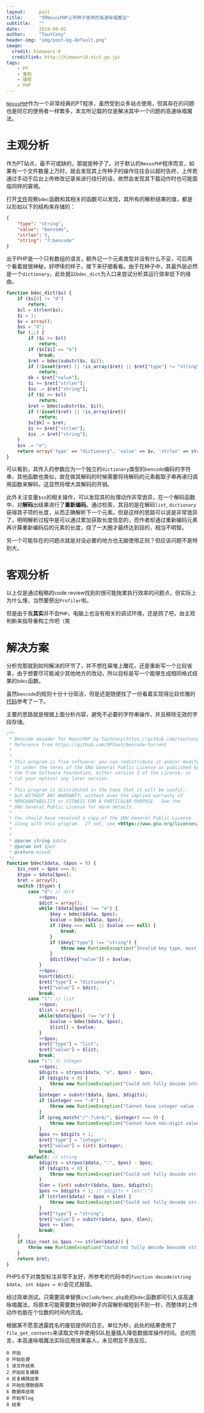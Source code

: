 ```yaml
---
layout:     post
title:      "供NexusPHP上传种子使用的高速咏唱魔法"
subtitle:   ""
date:       2019-08-02
author:     "TautCony"
header-img: "img/post-bg-default.png"
image:
  credit: himawari-8
  creditlink: http://himawari8.nict.go.jp/
tags:
    - PT
    - 重构
    - 编程
    - PHP
---
```



[`NexusPHP`](https://github.com/ZJUT/NexusPHP)作为一个非常经典的PT程序，虽然受到众多站点使用，但其存在的问题也是同它的使用者一样繁多，本文所记载的仅是解决其中一个问题的高速咏唱魔法。


<!--more-->


# 主观分析


作为PT站点，最不可或缺的，那就是种子了。对于默认的`NexusPHP`程序而言，如果有一个文件数量上万时，就会发现其上传种子的操作往往会以超时告终，上传若通过手动于后台上传修改记录来进行绕行的话，依然会发现其下载动作时也可能面临同样的窘境。


打开[文件](https://github.com/ZJUT/NexusPHP/blob/master/include/benc.php#L53)观察`bdec`函数和其相关的函数可以发现，其所有的解析结果的值，都是以形如以下的结构来存储的：

```json
{
    "type": "string",
    "value": "bencode",
    "strlen": 9,
    "string": "7:bencode"
}
```

出于PHP是一个只有数组的语言，额外记一个元素类型并没有什么不妥，可后两个看着就很神秘，好啰嗦的样子，接下来仔细看看。由于在种子中，其最外层必然是一个`dictionary`，此处就以`bdec_dict`为入口来尝试分析其运行效率低下的缘由。

```php
function bdec_dict($s) {
    if ($s[0] != "d")
        return;
    $sl = strlen($s);
    $i = 1;
    $v = array();
    $ss = "d";
    for (;;) {
        if ($i >= $sl)
            return;
        if ($s[$i] == "e")
            break;
        $ret = bdec(substr($s, $i));
        if (!isset($ret) || !is_array($ret) || $ret["type"] != "string")
            return;
        $k = $ret["value"];
        $i += $ret["strlen"];
        $ss .= $ret["string"];
        if ($i >= $sl)
            return;
        $ret = bdec(substr($s, $i));
        if (!isset($ret) || !is_array($ret))
            return;
        $v[$k] = $ret;
        $i += $ret["strlen"];
        $ss .= $ret["string"];
    }
    $ss .= "e";
    return array('type' => "dictionary", 'value' => $v, 'strlen' => strlen($ss), 'string' => $ss);
}
```


可以看到，其传入的参数应为一个独立的`dictionary`类型的`bencode`编码的字符串，其他函数也类似，故在做其解码的时候需要将待解码的元素截取子串再递归调用函数来解码，这显然将增大其解码的开销。


此外关注变量`$ss`的相关操作，可以发现其的处理动作非常诡异，在一个解码函数中，对**解码**出结果进行了**重新编码**。通过检索，其目的是在解码`list`, `dictionary`获得其子项的长度，从而正确解析下一个元素。但是这样的思路可以说是非常诡异了，明明解析过程中是可以通过累加获取长度信息的，而作者却通过重新编码元素再计算重新编码后的元素的长度，绕了一大圈才最终达到目的，相当不明智。


另一个可能存在的问题点就是对没必要的地方也无脑使用正则？但应该问题不是特别大。


# 客观分析


以上仅是通过粗略的code review找到的很可能拖累执行效率的问题点，但实际上为什么慢，当然要祭出`Profiler`啦。


但是由于我**其实**并不会`PHP`，电脑上也没有相关的调试环境，还是鸽了吧，由主观判断来指导重构工作吧（笑


# 解决方案


分析完那就到如何解决的环节了，并不想在屎堆上雕花，还是重新写一个比较省事，由于想要尽可能减少其他地方的改动，所以目标是写一个能够生成相同格式结果的`bdec`函数。


虽然`bencode`的规则十分十分简洁，但是还是随便找了一份看着实现得比较优雅的[代码](https://github.com/OPSnet/bencode-torrent/blob/master/src/Bencode.php)参考了一下。


主要的思路就是根据上面分析内容，避免不必要的字符串操作，并且移除无效的字段存储。


```php
/**
 * Bencode decoder for NexusPHP by TautCony(https://github.com/tautcony)
 * Reference from https://github.com/OPSnet/bencode-torrent
 *
 *
 * This program is free software: you can redistribute it and/or modify
 * it under the terms of the GNU General Public License as published by
 * the Free Software Foundation, either version 3 of the License, or
 * (at your option) any later version.
 *
 * This program is distributed in the hope that it will be useful,
 * but WITHOUT ANY WARRANTY; without even the implied warranty of
 * MERCHANTABILITY or FITNESS FOR A PARTICULAR PURPOSE.  See the
 * GNU General Public License for more details.
 *
 * You should have received a copy of the GNU General Public License
 * along with this program.  If not, see <https://www.gnu.org/licenses/>.
 *
 *
 * @param string $data
 * @param int $pos
 * @return mixed
 */
function bdec($data, &$pos = 0) {
    $is_root = $pos === 0;
    $type = $data[$pos];
    $ret = array();
    switch ($type) {
        case "d": // dict
            ++$pos;
            $dict = array();
            while ($data[$pos] !== "e") {
                $key = bdec($data, $pos);
                $value = bdec($data, $pos);
                if ($key === null || $value === null) {
                    break;
                }
                if ($key["type"] !== "string") {
                    throw new RuntimeException("Invalid key type, must be string: " . $key["type"]);
                }
                $dict[$key["value"]] = $value;
            }
            ++$pos;
            ksort($dict);
            $ret["type"] = "dictionary";
            $ret["value"] = $dict;
            break;
        case "l": // list
            ++$pos;
            $list = array();
            while($data[$pos] !== "e") {
                $value = bdec($data, $pos);
                $list[] = $value;
            }
            ++$pos;
            $ret["type"] = "list";
            $ret["value"] = $list;
            break;
        case "i": // integer
            ++$pos;
            $digits = strpos($data, "e", $pos) - $pos;
            if ($digits < 0) {
                throw new RuntimeException("Could not fully decode integer value");
            }
            $integer = substr($data, $pos, $digits);
            if ($integer === "-0") {
                throw new RuntimeException("Cannot have integer value -0");
            }
            if (preg_match("/^-?\d+$/", $integer) === 0) {
                throw new RuntimeException("Cannot have non-digit values in integer number: " . $integer);
            }
            $pos += $digits + 1;
            $ret["type"] = "integer";
            $ret["value"] = (int) $integer;
            break;
        default: // string
            $digits = strpos($data, ":", $pos) - $pos;
            if ($digits < 0) {
                throw new RuntimeException("Could not fully decode string value's length");
            }
            $len = (int) substr($data, $pos, $digits);
            $pos += $digits + 1; // $digits + len(":")
            if (strlen($data) < $pos + $len) {
                throw new RuntimeException("Could not fully decode string value");
            }
            $ret["type"] = "string";
            $ret["value"] = substr($data, $pos, $len);
            $pos += $len;
            break;
    }
    if ($is_root && $pos !== strlen($data)) {
        throw new RuntimeException("Could not fully decode bencode string");
    }
    return $ret;
}
```


PHP5.6下对类型标注非常不友好，所参考的代码中的`function decode(string $data, int &$pos = 0)`会花式报错。


经过简单测试，只需要简单替换`include/benc.php`处的`bdec`函数即可引入该高速咏唱魔法，将原本可能需要数分钟的种子内容解析缩短到不到一秒，而整体的上传动作也能在个位数的时间内完成。


根据某不愿意透露姓名的废铝提供的日志，单位为秒，此处的结果使用了`file_get_contents`来读取文件并使用SQL批量插入降低数据库操作时间。总的而言，本高速咏唱魔法实际应用效果喜人，未见明显不良反应。


```
0 开始
0 开始处理
1 读文件结束
2 开始反复横跳
4 反复横跳结束
4 开始处理数据库
6 数据库结束
8 开始写log
8 结束

```

